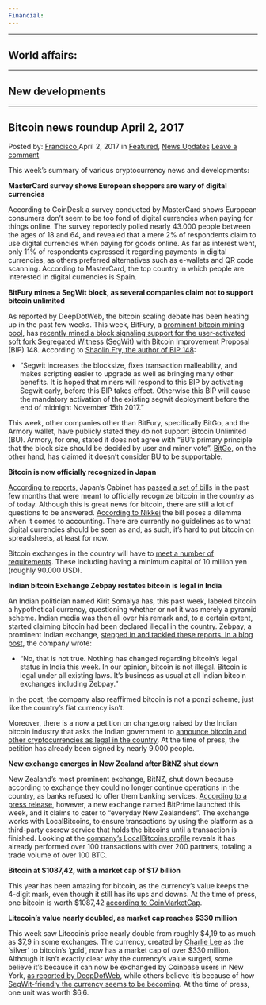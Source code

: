 ```yaml
---
Financial:
---
```

---
World affairs:
---
---
New developments
---
---
Bitcoin news roundup April 2, 2017
---
<article class="post-listing post-18983 post type-post status-publish format-standard hentry category-deepdot-news category-news-updates tag-3676 tag-april tag-bitcoin tag-news tag-roundup">
    <div class="post-inner">
        <span>Posted by: <a href="https://www.deepdotweb.com/author/francisco/" title="">Francisco </a></span>
    <span>April 2, 2017</span>
    <span>in <a href="https://www.deepdotweb.com/category/deepdot-news/" rel="category tag">Featured</a>, <a href="https://www.deepdotweb.com/category/news-updates/" rel="category tag">News Updates</a></span>
    <span><a href="https://www.deepdotweb.com/2017/04/02/bitcoin-news-roundup-april-2-2017/#respond">Leave a comment</a></span>
    </p>
    <div class="clear"></div>
    <div class="entry">
    <p>This week’s summary of various cryptocurrency news and developments:</p>
    <p><strong>MasterCard survey shows European shoppers are wary of digital currencies</strong></p>
    <p>According to CoinDesk a survey conducted by MasterCard shows European consumers don’t seem to be too fond of digital currencies when paying for things online. The survey reportedly polled nearly 43.000 people between the ages of 18 and 64, and revealed that a mere 2% of respondents claim to use digital currencies when paying for goods online. As far as interest went, only 11% of respondents expressed it regarding payments in digital currencies, as others preferred alternatives such as e-wallets and QR code scanning. According to MasterCard, the top country in which people are interested in digital currencies is Spain.</p>
    <p><strong>BitFury mines a SegWit block, as several companies claim not to support bitcoin unlimited</strong></p>
    <p>As reported by DeepDotWeb, the bitcoin scaling debate has been heating up in the past few weeks. This week, BitFury, a <a href="https://bitcoinchain.com/pools">prominent bitcoin mining pool</a>, has <a href="https://themerkle.com/bitfury-mines-a-block-signalling-the-segwit-user-activated-soft-fork/">recently mined a block signaling support for the user-activated soft fork Segregated Witness</a> (SegWit) with Bitcoin Improvement Proposal (BIP) 148. According to <a href="https://github.com/bitcoin/bips/blob/master/bip-0148.mediawiki">Shaolin Fry, the author of BIP 148</a>:</p>
    <ul>
    <li>“Segwit increases the blocksize, fixes transaction malleability, and makes scripting easier to upgrade as well as bringing many other benefits. It is hoped that miners will respond to this BIP by activating Segwit early, before this BIP takes effect. Otherwise this BIP will cause the mandatory activation of the existing segwit deployment before the end of midnight November 15th 2017.”</li>
    </ul>
    <p>This week, other companies other than BitFury, specifically BitGo, and the Armory wallet, have publicly stated they do not support Bitcoin Unlimited (BU). Armory, for one, stated it does not agree with “BU&#8217;s primary principle that the block size should be decided by user and miner vote”. <a href="https://blog.bitgo.com/bitgos-approach-to-handling-a-hard-fork-71e572506d7d">BitGo</a>, on the other hand, has claimed it doesn’t consider BU to be supportable.</p>
    <p><strong>Bitcoin is now officially recognized in Japan</strong></p>
    <p><a href="https://news.bitcoin.com/japan-bitcoin-method-payment-april-1/">According to reports</a>, Japan’s Cabinet has <a href="https://www.cryptocoinsnews.com/japans-cabinet-passes-bills-offiically-recognize-digital-currencies-real-money/">passed a set of bills</a> in the past few months that were meant to officially recognize bitcoin in the country as of today. Although this is great news for bitcoin, there are still a lot of questions to be answered. <a href="http://asia.nikkei.com/Business/Trends/Virtual-money-poses-accounting-dilemma-for-Japan-s-early-adopters">According to Nikkei</a> the bill poses a dilemma when it comes to accounting. There are currently no guidelines as to what digital currencies should be seen as and, as such, it’s hard to put bitcoin on spreadsheets, at least for now.</p>
    <p>Bitcoin exchanges in the country will have to <a href="https://www.amt-law.com/pdf/bulletins2_pdf/170207.pdf">meet a number of requirements</a>. These including having a minimum capital of 10 million yen (roughly 90.000 USD).</p>
    <p><strong>Indian bitcoin Exchange Zebpay restates bitcoin is legal in India</strong></p>
    <p>An Indian politician named Kirit Somaiya has, this past week, labeled bitcoin a hypothetical currency, questioning whether or not it was merely a pyramid scheme. Indian media was then all over his remark and, to a certain extent, started claiming bitcoin had been declared illegal in the country. Zebpay, a prominent Indian exchange, <a href="https://blog.zebpay.com/bitcoin-is-legal-ab1ff72d1506">stepped in and tackled these reports. In a blog post</a>, the company wrote:</p>
    <ul>
    <li>“No, that is not true. Nothing has changed regarding bitcoin’s legal status in India this week. In our opinion, bitcoin is not illegal. Bitcoin is legal under all existing laws. It’s business as usual at all Indian bitcoin exchanges including Zebpay.”</li>
    </ul>
    <p>In the post, the company also reaffirmed bitcoin is not a ponzi scheme, just like the country’s fiat currency isn’t.</p>
    <p>Moreover, there is a now a petition on change.org raised by the Indian bitcoin industry that asks the Indian government to <a href="https://www.change.org/p/finance-minister-mr-arun-jaitley-make-bitcoins-and-cryptocurrencies-legal">announce bitcoin and other cryptocurrencies as legal in the country</a>. At the time of press, the petition has already been signed by nearly 9.000 people.</p>
    <p><strong>New exchange emerges in New Zealand after BitNZ shut down</strong></p>
    <p>New Zealand’s most prominent exchange, BitNZ, shut down because according to exchange they could no longer continue operations in the country, as banks refused to offer them banking services. <a href="http://www.scoop.co.nz/stories/BU1703/S00899/nz-based-bitcoin-trading-platform-officially-launches.htm">According to a press release</a>, however, a new exchange named BitPrime launched this week, and it claims to cater to “everyday New Zealanders”. The exchange works with LocalBitcoins, to ensure transactions by using the platform as a third-party escrow service that holds the bitcoins until a transaction is finished. Looking at the <a href="https://localbitcoins.com/accounts/profile/bitprime/">company’s LocalBitcoins profile</a> reveals it has already performed over 100 transactions with over 200 partners, totaling a trade volume of over 100 BTC.</p>
    <p><strong>Bitcoin at $1087,42, with a market cap of $17 billion</strong></p>
    <p>This year has been amazing for bitcoin, as the currency’s value keeps the 4-digit mark, even though it still has its ups and downs. At the time of press, one bitcoin is worth $1087,42 <a href="https://coinmarketcap.com/currencies/bitcoin/">according to CoinMarketCap</a>.</p>
    <p><strong>Litecoin’s value nearly doubled, as market cap reaches $330 million</strong></p>
    <p>This week saw Litecoin’s price nearly double from roughly $4,19 to as much as $7,9 in some exchanges. The currency, created by <a href="https://twitter.com/SatoshiLite?ref_src=twsrc%5Etfw&amp;ref_url=https%3A%2F%2Fwww.cryptocoinsnews.com%2Flitecoin-soars-to-20-month-high-price-spikes-nearly-100%2F">Charlie Lee</a> as the ‘silver’ to bitcoin’s ‘gold’, now has a market cap of over $330 million. Although it isn’t exactly clear why the currency’s value surged, some believe it’s because it can now be exchanged by Coinbase users in New York, <a href="https://www.deepdotweb.com/2017/03/26/bitcoin-news-roundup-march-26-2017/">as reported by DeepDotWeb</a>, while others believe it’s because of how <a href="http://litecoinblockhalf.com/segwit.php">SegWit-friendly the currency seems to be becoming</a>. At the time of press, one unit was worth $6,6.</p>
    </div>
    <span style="display:none"><a href="https://www.deepdotweb.com/tag/2017/" rel="tag">2017</a> <a href="https://www.deepdotweb.com/tag/april/" rel="tag">april</a> <a href="https://www.deepdotweb.com/tag/bitcoin/" rel="tag">bitcoin</a> <a href="https://www.deepdotweb.com/tag/news/" rel="tag">news</a> <a href="https://www.deepdotweb.com/tag/roundup/" rel="tag">roundup</a></span> <span style="display:none" class="updated">2017-04-02</span>
    <div style="display:none" class="vcard author" itemprop="author" itemscope itemtype="http://schema.org/Person"><strong class="fn" itemprop="name"><a href="https://www.deepdotweb.com/author/francisco/" title="Posts by Francisco" rel="author">Francisco</a></strong></div>
    </div>
</article>

